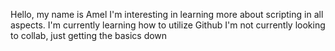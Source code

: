 Hello, my name is Amel
I'm interesting in learning more about scripting in all aspects.
I'm currently learning how to utilize Github
I'm not currently looking to collab, just getting the basics down
